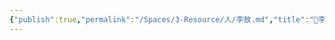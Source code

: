 ```yaml
---
{"publish":true,"permalink":"/Spaces/3-Resource/人/李敖.md","title":"🧑李敖","created":"2022-06-14","modified":"2023-03-14","published":"2025-07-09T18:37:02.734+08:00","cssclasses":""}
---
```




